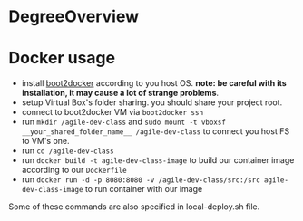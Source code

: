 DegreeOverview
======================

Docker usage
======================
* install [boot2docker](http://boot2docker.io/) according to you host OS. __note: be careful with its installation, it may cause a lot of strange problems__.
* setup Virtual Box's folder sharing. you should share your project root.
* connect to boot2docker VM via `boot2docker ssh`
* run `mkdir /agile-dev-class` and `sudo mount -t vboxsf __your_shared_folder_name__ /agile-dev-class` to connect you host FS to VM's one.
* run `cd /agile-dev-class`
* run `docker build -t agile-dev-class-image` to build our container image according to our `Dockerfile`
* run `docker run -d -p 8080:8080 -v /agile-dev-class/src:/src agile-dev-class-image` to run container with our image

Some of these commands are also specified in local-deploy.sh file.